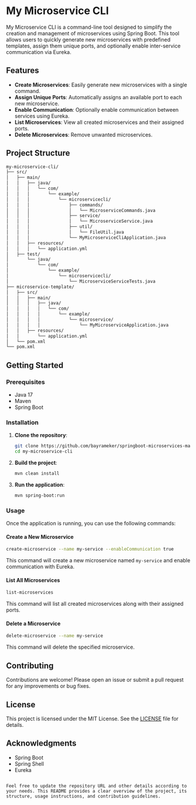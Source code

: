 


# My Microservice CLI

My Microservice CLI is a command-line tool designed to simplify the creation and management of microservices using Spring Boot. This tool allows users to quickly generate new microservices with predefined templates, assign them unique ports, and optionally enable inter-service communication via Eureka.

## Features

- **Create Microservices**: Easily generate new microservices with a single command.
- **Assign Unique Ports**: Automatically assigns an available port to each new microservice.
- **Enable Communication**: Optionally enable communication between services using Eureka.
- **List Microservices**: View all created microservices and their assigned ports.
- **Delete Microservices**: Remove unwanted microservices.

## Project Structure

```markdown
my-microservice-cli/
├── src/
│   ├── main/
│   │   ├── java/
│   │   │   └── com/
│   │   │       └── example/
│   │   │           └── microservicecli/
│   │   │               ├── commands/
│   │   │               │   └── MicroserviceCommands.java
│   │   │               ├── service/
│   │   │               │   └── MicroserviceService.java
│   │   │               ├── util/
│   │   │               │   └── FileUtil.java
│   │   │               └── MyMicroserviceCliApplication.java
│   │   ├── resources/
│   │   │   └── application.yml
│   ├── test/
│       └── java/
│           └── com/
│               └── example/
│                   └── microservicecli/
│                       └── MicroserviceServiceTests.java
├── microservice-template/
│   ├── src/
│   │   ├── main/
│   │   │   ├── java/
│   │   │   │   └── com/
│   │   │   │       └── example/
│   │   │   │           └── microservice/
│   │   │   │               └── MyMicroserviceApplication.java
│   │   ├── resources/
│   │       └── application.yml
│   └── pom.xml
└── pom.xml
```

## Getting Started

### Prerequisites

- Java 17
- Maven
- Spring Boot

### Installation

1. **Clone the repository**:

    ```bash
    git clone https://github.com/bayrameker/springboot-microservices-management.git
    cd my-microservice-cli
    ```

2. **Build the project**:

    ```bash
    mvn clean install
    ```

3. **Run the application**:

    ```bash
    mvn spring-boot:run
    ```

### Usage

Once the application is running, you can use the following commands:

#### Create a New Microservice

```bash
create-microservice --name my-service --enableCommunication true
```

This command will create a new microservice named `my-service` and enable communication with Eureka.

#### List All Microservices

```bash
list-microservices
```

This command will list all created microservices along with their assigned ports.

#### Delete a Microservice

```bash
delete-microservice --name my-service
```

This command will delete the specified microservice.

## Contributing

Contributions are welcome! Please open an issue or submit a pull request for any improvements or bug fixes.

## License

This project is licensed under the MIT License. See the [LICENSE](LICENSE) file for details.

## Acknowledgments

- Spring Boot
- Spring Shell
- Eureka
```

Feel free to update the repository URL and other details according to your needs. This README provides a clear overview of the project, its structure, usage instructions, and contribution guidelines.
